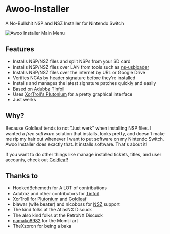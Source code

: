 # Awoo-Installer
A No-Bullshit NSP and NSZ Installer for Nintendo Switch

![Awoo Installer Main Menu](https://i.imgur.com/qKgssHi.jpg)

## Features
- Installs NSP/NSZ files and split NSPs from your SD card
- Installs NSP/NSZ files over LAN from tools such as [ns-usbloader](https://github.com/developersu/ns-usbloader)
- Installs NSP/NSZ files over the internet by URL or Google Drive
- Verifies NCAs by header signature before they're installed
- Installs and manages the latest signature patches quickly and easily
- Based on [Adubbz Tinfoil](https://github.com/Adubbz/Tinfoil)
- Uses [XorTroll's Plutonium](https://github.com/XorTroll/Plutonium) for a pretty graphical interface
- Just werks

## Why?
Because Goldleaf tends to not "Just werk" when installing NSP files. I wanted a *free software* solution that installs, looks pretty, and doesn't make me rip my hair out whenever I want to put software on my Nintendo Switch. Awoo Installer does exactly that. It installs software. That's about it!

If you want to do other things like manage installed tickets, titles, and user accounts, check out [Goldleaf](https://github.com/XorTroll/Goldleaf)!

## Thanks to
- HookedBehemoth for A LOT of contributions
- Adubbz and other contributors for [Tinfoil](https://github.com/Adubbz/Tinfoil)
- XorTroll for [Plutonium](https://github.com/XorTroll/Plutonium) and [Goldleaf](https://github.com/XorTroll/Goldleaf)
- blawar (wife beater) and nicoboss for [NSZ](https://github.com/nicoboss/nsz) support
- The kind folks at the AtlasNX Discuck
- The also kind folks at the RetroNX Discuck
- [namako8982](https://www.pixiv.net/member.php?id=14235616) for the Momiji art
- TheXzoron for being a baka
